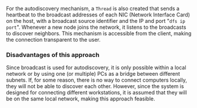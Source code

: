 For the autodiscovery mechanism, a `Thread` is also created that sends a heartbeat to the broadcast addresses of each NIC (Network Interface Card) on the host, with a broadcast source identifier and the IP and port "`dfs ip port`". Whenever a new node joins the network, it listens to the broadcasts to discover neighbors. This mechanism is accessible from the client, making the connection transparent to the user.

### Disadvantages of this approach

Since broadcast is used for autodiscovery, it is only possible within a local network or by using one (or multiple) PCs as a bridge between different subnets. If, for some reason, there is no way to connect computers locally, they will not be able to discover each other. However, since the system is designed for connecting different workstations, it is assumed that they will be on the same local network, making this approach feasible.
